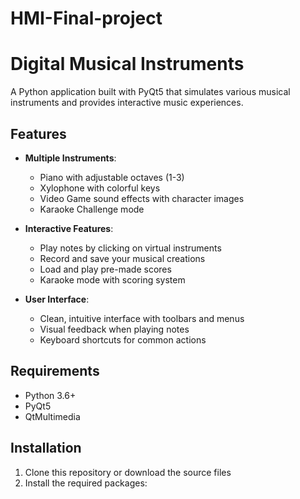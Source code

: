 # HMI-Final-project

# Digital Musical Instruments

A Python application built with PyQt5 that simulates various musical instruments and provides interactive music experiences.

## Features

- **Multiple Instruments**:
  - Piano with adjustable octaves (1-3)
  - Xylophone with colorful keys
  - Video Game sound effects with character images
  - Karaoke Challenge mode

- **Interactive Features**:
  - Play notes by clicking on virtual instruments
  - Record and save your musical creations
  - Load and play pre-made scores
  - Karaoke mode with scoring system

- **User Interface**:
  - Clean, intuitive interface with toolbars and menus
  - Visual feedback when playing notes
  - Keyboard shortcuts for common actions

## Requirements

- Python 3.6+
- PyQt5
- QtMultimedia

## Installation

1. Clone this repository or download the source files
2. Install the required packages:
